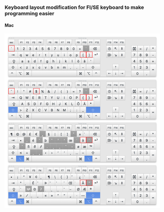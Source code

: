### Keyboard layout modification for FI/SE keyboard to make programming easier

#### Mac 

![](https://github.com/khaapamaki/finnish-coding-keyboard/blob/master/extras/mac%20keyboard%20layout.png)